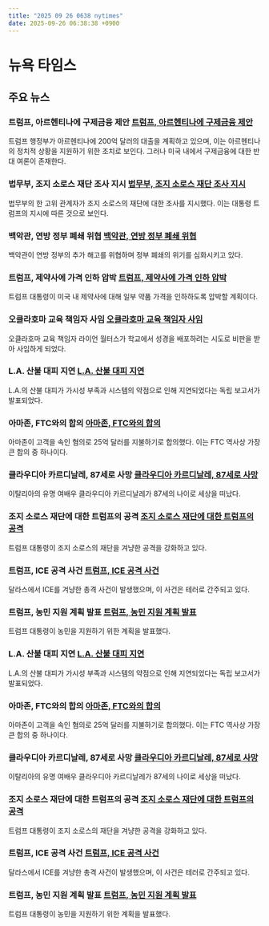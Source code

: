 ```yaml
---
title: "2025 09 26 0638 nytimes"
date: 2025-09-26 06:38:38 +0900
---
```


# 뉴욕 타임스
## 주요 뉴스
### 트럼프, 아르헨티나에 구제금융 제안 [트럼프, 아르헨티나에 구제금융 제안](https://www.nytimes.com/2025/09/25/us/politics/trump-argentina-milei-bailout.html)
  트럼프 행정부가 아르헨티나에 200억 달러의 대출을 계획하고 있으며, 이는 아르헨티나의 정치적 상황을 지원하기 위한 조치로 보인다. 그러나 미국 내에서 구제금융에 대한 반대 여론이 존재한다.
### 법무부, 조지 소로스 재단 조사 지시 [법무부, 조지 소로스 재단 조사 지시](https://www.nytimes.com/2025/09/25/us/politics/justice-trump-george-soros-foundation.html)
  법무부의 한 고위 관계자가 조지 소로스의 재단에 대한 조사를 지시했다. 이는 대통령 트럼프의 지시에 따른 것으로 보인다.
### 백악관, 연방 정부 폐쇄 위협 [백악관, 연방 정부 폐쇄 위협](https://www.nytimes.com/2025/09/25/us/politics/democrats-government-shutdown-layoffs-threats.html)
  백악관이 연방 정부의 추가 해고를 위협하며 정부 폐쇄의 위기를 심화시키고 있다.
### 트럼프, 제약사에 가격 인하 압박 [트럼프, 제약사에 가격 인하 압박](https://www.nytimes.com/2025/09/25/health/drug-prices-trump.html)
  트럼프 대통령이 미국 내 제약사에 대해 일부 약품 가격을 인하하도록 압박할 계획이다.
### 오클라호마 교육 책임자 사임 [오클라호마 교육 책임자 사임](https://www.nytimes.com/2025/09/25/us/politics/ryan-walters-oklahoma-resign.html)
  오클라호마 교육 책임자 라이언 월터스가 학교에서 성경을 배포하려는 시도로 비판을 받아 사임하게 되었다.
### L.A. 산불 대피 지연 [L.A. 산불 대피 지연](https://www.nytimes.com/2025/09/25/us/john-alle-los-angeles-homeless-hotline.html)
  L.A.의 산불 대피가 가시성 부족과 시스템의 약점으로 인해 지연되었다는 독립 보고서가 발표되었다.
### 아마존, FTC와의 합의 [아마존, FTC와의 합의](https://www.nytimes.com/2025/09/25/technology/amazon-ftc-settlement.html)
  아마존이 고객을 속인 혐의로 25억 달러를 지불하기로 합의했다. 이는 FTC 역사상 가장 큰 합의 중 하나이다.
### 클라우디아 카르디날레, 87세로 사망 [클라우디아 카르디날레, 87세로 사망](https://www.nytimes.com/2025/09/23/movies/claudia-cardinale-dead.html)
  이탈리아의 유명 여배우 클라우디아 카르디날레가 87세의 나이로 세상을 떠났다.
### 조지 소로스 재단에 대한 트럼프의 공격 [조지 소로스 재단에 대한 트럼프의 공격](https://www.nytimes.com/2025/09/25/us/politics/george-soros-foundation-trump.html)
  트럼프 대통령이 조지 소로스의 재단을 겨냥한 공격을 강화하고 있다.
### 트럼프, ICE 공격 사건 [트럼프, ICE 공격 사건](https://www.nytimes.com/2025/09/25/us/politics/dallas-ice-shooting.html)
  달라스에서 ICE를 겨냥한 총격 사건이 발생했으며, 이 사건은 테러로 간주되고 있다.
### 트럼프, 농민 지원 계획 발표 [트럼프, 농민 지원 계획 발표](https://www.nytimes.com/2025/09/25/business/trump-farmer-bailout.html)
  트럼프 대통령이 농민을 지원하기 위한 계획을 발표했다.
### L.A. 산불 대피 지연 [L.A. 산불 대피 지연](https://www.nytimes.com/2025/09/25/us/los-angeles-fires-evacuations-report.html)
  L.A.의 산불 대피가 가시성 부족과 시스템의 약점으로 인해 지연되었다는 독립 보고서가 발표되었다.
### 아마존, FTC와의 합의 [아마존, FTC와의 합의](https://www.nytimes.com/2025/09/25/technology/amazon-ftc-settlement.html)
  아마존이 고객을 속인 혐의로 25억 달러를 지불하기로 합의했다. 이는 FTC 역사상 가장 큰 합의 중 하나이다.
### 클라우디아 카르디날레, 87세로 사망 [클라우디아 카르디날레, 87세로 사망](https://www.nytimes.com/2025/09/23/movies/claudia-cardinale-dead.html)
  이탈리아의 유명 여배우 클라우디아 카르디날레가 87세의 나이로 세상을 떠났다.
### 조지 소로스 재단에 대한 트럼프의 공격 [조지 소로스 재단에 대한 트럼프의 공격](https://www.nytimes.com/2025/09/25/us/politics/george-soros-foundation-trump.html)
  트럼프 대통령이 조지 소로스의 재단을 겨냥한 공격을 강화하고 있다.
### 트럼프, ICE 공격 사건 [트럼프, ICE 공격 사건](https://www.nytimes.com/2025/09/25/us/politics/dallas-ice-shooting.html)
  달라스에서 ICE를 겨냥한 총격 사건이 발생했으며, 이 사건은 테러로 간주되고 있다.
### 트럼프, 농민 지원 계획 발표 [트럼프, 농민 지원 계획 발표](https://www.nytimes.com/2025/09/25/business/trump-farmer-bailout.html)
  트럼프 대통령이 농민을 지원하기 위한 계획을 발표했다.